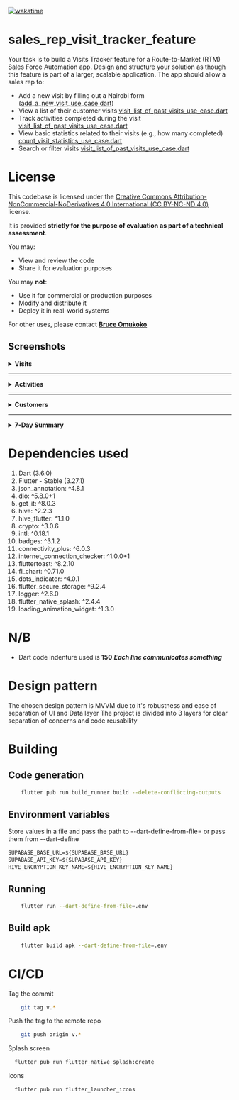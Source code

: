 [![wakatime](https://wakatime.com/badge/user/e508bec6-f1ed-42e9-a365-8c4e69c8dd19/project/cd2034a0-28f1-4885-858e-a6c53b6d69ca.svg)](https://wakatime.com/badge/user/e508bec6-f1ed-42e9-a365-8c4e69c8dd19/project/cd2034a0-28f1-4885-858e-a6c53b6d69ca)

# sales_rep_visit_tracker_feature

Your task is to build a Visits Tracker feature for a Route-to-Market (RTM) Sales Force
Automation app. Design and structure your solution as though this feature is part of a
larger, scalable application.
The app should allow a sales rep to:

* Add a new visit by filling out a
 Nairobi form ([add_a_new_visit_use_case.dart](lib/domain/use_cases/visit/add_a_new_visit_use_case.dart))
* View a list of their customer
  visits [visit_list_of_past_visits_use_case.dart](lib/domain/use_cases/visit/visit_list_of_past_visits_use_case.dart)
* Track activities completed during the
  visit [visit_list_of_past_visits_use_case.dart](lib/domain/use_cases/visit/visit_list_of_past_visits_use_case.dart)
* View basic statistics related to their visits (e.g., how many
  completed) [count_visit_statistics_use_case.dart](lib/domain/use_cases/visit/count_visit_statistics_use_case.dart)
* Search or filter
  visits [visit_list_of_past_visits_use_case.dart](lib/domain/use_cases/visit/visit_list_of_past_visits_use_case.dart)

# License

This codebase is licensed under
the [Creative Commons Attribution-NonCommercial-NoDerivatives 4.0 International (CC BY-NC-ND 4.0)](https://creativecommons.org/licenses/by-nc-nd/4.0/)
license.

It is provided **strictly for the purpose of evaluation as part of a technical assessment**.

You may:

- View and review the code
- Share it for evaluation purposes

You may **not**:

- Use it for commercial or production purposes
- Modify and distribute it
- Deploy it in real-world systems

For other uses, please contact [**Bruce Omukoko**](https://bruc3balo.github.io)

## Screenshots

<details>
  <summary><strong>Visits</strong></summary>

- **Past Visits**
    - <img src="./docs/images/past_visits_dark_mode.png" alt="Past Visits Dark Mode" width="25%" />
    - <img src="./docs/images/past_visits_light_mode.png" alt="Past Visits Light Mode" width="25%" />

- **Today's Visits**
    - <img src="./docs/images/todays_visit_dark_mode.png" alt="Today's Visit Dark Mode" width="25%" />
    - <img src="./docs/images/todays_visit_light_mode.png" alt="Today's Visit Light Mode" width="25%" />

- **Filter Visits**
    - <img src="./docs/images/filter_visit_dark_mode.png" alt="Filter Visit Dark Mode" width="25%" />
    - <img src="./docs/images/filter_visits_light_mode.png" alt="Filter Visits Light Mode" width="25%" />

- **Exit Confirmation**
    - <img src="./docs/images/exit_confirmation.png" alt="Exit Confirmation Dark Mode" width="25%" />
    - <img src="./docs/images/exit_confirmation_light_mode.png" alt="Exit Confirmation Light Mode" width="25%" />
</details>

---

<details>
  <summary><strong>Activities</strong></summary>

- **Activity Heat Map**
    - <img src="./docs/images/activity_heat_map_dark_mode.png" alt="Activity Heat Map Dark Mode" width="25%" />
    - <img src="./docs/images/activity_heat_map_light_mode.png" alt="Activity Heat Map Light Mode" width="25%" />

- **Top 5 Activities**
    - <img src="./docs/images/top_5_activities_dark_mode.png" alt="Top 5 Activities Dark Mode" width="25%" />
    - <img src="./docs/images/top_5_activities_light_mode.png" alt="Top 5 Activities Light Mode" width="25%" />

- **New Activity**
    - <img src="./docs/images/new_activity_dark_mode.png" alt="New Activity Dark Mode" width="25%" />
    - <img src="./docs/images/new_activity_light_mode.png" alt="New Activity Light Mode" width="25%" />

- **Delete/Edit Activity**
    - <img src="./docs/images/delete_activity_dark_mode.png" alt="Delete Activity Dark Mode" width="25%" />
    - <img src="./docs/images/delete_dismiss_activity_light_mode.png" alt="Delete Dismiss Activity Light Mode" width="25%" />
    - <img src="./docs/images/deleting_activity_light_mode.png" alt="Deleting Activity Light Mode" width="25%" />
    - <img src="./docs/images/edit_dismiss_activity_dark_mode.png" alt="Edit Dismiss Activity Dark Mode" width="25%" />
    - <img src="./docs/images/edit_dismiss_activity_light_mode.png" alt="Edit Dismiss Activity Light Mode" width="25%" />
</details>

---

<details>
  <summary><strong>Customers</strong></summary>

- **Customer Management (Light Mode)**
    - <video src="./docs/images/customer_management_light_mode.mp4" width="25%" controls>Customer Management Light Mode</video>

- **Customers**
    - <img src="./docs/images/customers_dark_mode.png" alt="Customers Dark Mode" width="25%" />
    - <img src="./docs/images/customers_light_mode.png" alt="Customers Light Mode" width="25%" />

- **New Customer**
    - <img src="./docs/images/new_customer_dark_mode.png" alt="New Customer Dark Mode" width="25%" />
    - <img src="./docs/images/new_customer_light_mode.png" alt="New Customer Light Mode" width="25%" />

- **Top 5 Customers**
    - <img src="./docs/images/top_5_customers_dark_mode.png" alt="Top 5 Customers Dark Mode" width="25%" />
    - <img src="./docs/images/top_5_customers_light_mode.png" alt="Top 5 Customers Light Mode" width="25%" />
</details>

---

<details>
  <summary><strong>7-Day Summary</strong></summary>

- **Visits & Status**
    - <img src="./docs/images/last_7_days_visit_dark_mode.png" alt="Last 7 Days Visit Dark Mode" width="25%" />
    - <img src="./docs/images/last_7_days_status_dark_mode.png" alt="Last 7 Days Status Dark Mode" width="25%" />
    - <img src="./docs/images/last_7_days_statys_light_mode.png" alt="Last 7 Days Status Light Mode" width="25%" />
    - <img src="./docs/images/last_7_days_light_mode.png" alt="Last 7 Days Light Mode" width="25%" />

- **Total Status Distribution**
    - <img src="./docs/images/total_status_distribution_dark_mode.png" alt="Total Status Distribution Dark Mode" width="25%" />
    - <img src="./docs/images/total_status_distribution_light_mode.png" alt="Total Status Distribution Light Mode" width="25%" />
</details>


# Dependencies used

1. Dart (3.6.0)
2. Flutter - Stable (3.27.1)
3. json_annotation: ^4.8.1
4. dio: ^5.8.0+1
5. get_it: ^8.0.3
6. hive: ^2.2.3
7. hive_flutter: ^1.1.0
8. crypto: ^3.0.6
9. intl: ^0.18.1
10. badges: ^3.1.2
11. connectivity_plus: ^6.0.3
12. internet_connection_checker: ^1.0.0+1
13. fluttertoast: ^8.2.10
14. fl_chart: ^0.71.0
15. dots_indicator: ^4.0.1
16. flutter_secure_storage: ^9.2.4
17. logger: ^2.6.0
18. flutter_native_splash: ^2.4.4
19. loading_animation_widget: ^1.3.0

# N/B
* Dart code indenture used is **150** **_Each line communicates something_**

# Design pattern

The chosen design pattern is MVVM due to it's robustness and ease of separation of UI and Data layer
The project is divided into 3 layers for clear separation of concerns and code reusability

# Building

## Code generation
```bash
    flutter pub run build_runner build --delete-conflicting-outputs
```

## Environment variables
Store values in a file and pass the path to --dart-define-from-file= or pass them from --dart-define
```properties
SUPABASE_BASE_URL=${SUPABASE_BASE_URL}
SUPABASE_API_KEY=${SUPABASE_API_KEY}
HIVE_ENCRYPTION_KEY_NAME=${HIVE_ENCRYPTION_KEY_NAME}
```

## Running
```bash
    flutter run --dart-define-from-file=.env
```

## Build apk
```bash
    flutter build apk --dart-define-from-file=.env
```

# CI/CD
Tag the commit
```bash
    git tag v.*
```

Push the tag to the remote repo
```bash
    git push origin v.*
```


Splash screen
```bash
  flutter pub run flutter_native_splash:create
```

Icons
```bash
  flutter pub run flutter_launcher_icons
```




